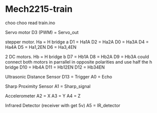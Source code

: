 # Mech2215-train
choo choo
 read train.ino


Servo motor
D3 (PWM) = Servo_out

stepper motor. Ha = H bridge a
D1 =  Ha1A
D2 = Ha2A
D0 = Ha3A
D4 = Ha4A
D5 = Ha1,2EN
D6 = Ha3,4EN

2 DC motors. Hb = H bridge b
D7 = Hb1A
D8 = Hb2A
D9 = Hb3A  could connect both motors in parrallel in opposite polarities and use half the h bridge
D10 = Hb4A
D11 = Hb12EN
D12 = Hb34EN

Ultrasonic Distance Sensor
D13 = Trigger
A0 = Echo

Sharp Proximity Sensor
A1 = Sharp_signal

Accelerometer
A2 = X
A3 = Y
A4 = Z

Infrared Detector (receiver with get 5v)
A5 = IR_detector

